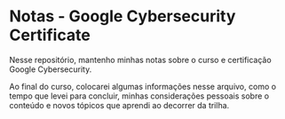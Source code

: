 # Notas - Google Cybersecurity Certificate
Nesse repositório, mantenho minhas notas sobre o curso e certificação Google Cybersecurity.

Ao final do curso, colocarei algumas informações nesse arquivo, como o tempo que levei para concluir, minhas considerações pessoais sobre o conteúdo e novos tópicos que aprendi ao decorrer da trilha.
